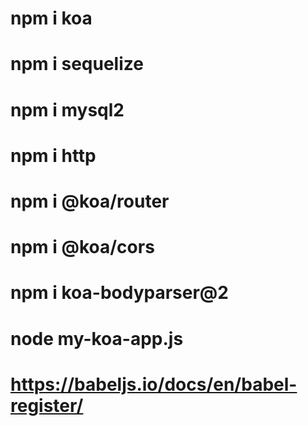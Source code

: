 #
# npm i koa
# npm i sequelize
# npm i mysql2
# npm i http
# npm i @koa/router
# npm i @koa/cors
# npm i koa-bodyparser@2

# node my-koa-app.js
#
# 
# https://babeljs.io/docs/en/babel-register/
